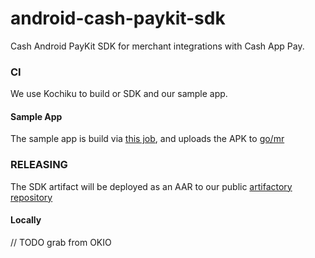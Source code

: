 # android-cash-paykit-sdk

Cash Android PayKit SDK for merchant integrations with Cash App Pay.

### CI

We use Kochiku to build or SDK and our sample app. 
#### Sample App

The sample app is build via [this job](https://kochiku.sqprod.co/squareup/android-cash-paykit-sdk), and uploads the APK to [go/mr](https://mobile-releases.squareup.com/cash-apps)


### RELEASING
The SDK artifact will be deployed as an AAR to our public [artifactory repository](https://artifactory.global.square/ui/repos/tree/General/releases/)

#### Locally
// TODO grab from OKIO